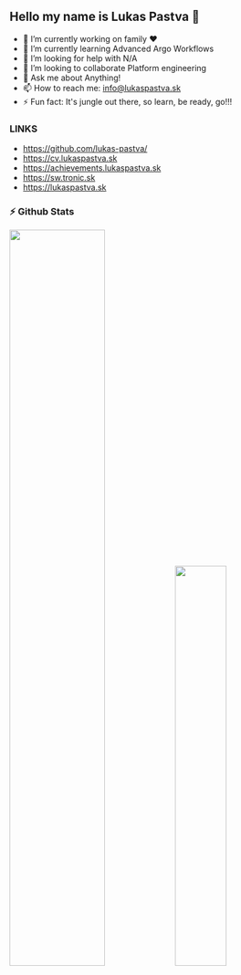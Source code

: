 ## Hello my name is Lukas Pastva 👋

- 🔭 I’m currently working on family ❤️
- 🌱 I’m currently learning Advanced Argo Workflows
- 🤔 I’m looking for help with N/A
- 👯 I’m looking to collaborate Platform engineering
- 💬 Ask me about Anything!
- 📫 How to reach me: info@lukaspastva.sk
- ⚡ Fun fact: It's jungle out there, so learn, be ready, go!!!
 
### LINKS
 - https://github.com/lukas-pastva/
 - https://cv.lukaspastva.sk
 - https://achievements.lukaspastva.sk
 - https://sw.tronic.sk
 - https://lukaspastva.sk


### ⚡ Github Stats
<img align="" width="57.5%" src="https://github-readme-stats-beta-two-21.vercel.app/api?username=lukas-pastva&hide_title=true&hide_border=true&show_icons=true&include_all_commits=true&line_height=21&border_radius=0&title_color=41b883&icon_color=41b883&text_color=959598&bg_color=9ca3af00" /><img align="" width="42.4%" src="https://github-readme-stats-beta-two-21.vercel.app/api/top-langs/?username=lukas-pastva&hide_title=true&hide_border=true&layout=compact&border_radius=0&title_color=41b883&icon_color=41b883&text_color=959598&bg_color=9ca3af00" />
